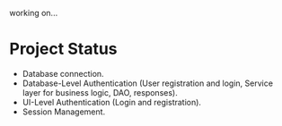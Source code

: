 working on...  
  
# Project Status
- Database connection.  
- Database-Level Authentication (User registration and login, Service layer for business logic, DAO, responses).
- UI-Level Authentication (Login and registration).
- Session Management.
